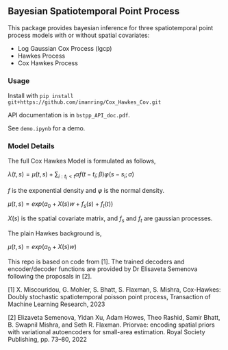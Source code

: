 ## Bayesian Spatiotemporal Point Process

This package provides bayesian inference for three spatiotemporal point process models with or without spatial covariates:
- Log Gaussian Cox Process (lgcp)
- Hawkes Process
- Cox Hawkes Process


### Usage

Install with
```pip install git+https://github.com/imanring/Cox_Hawkes_Cov.git```

API documentation is in ```bstpp_API_doc.pdf```.

See ```demo.ipynb``` for a demo.

### Model Details

The full Cox Hawkes Model is formulated as follows,


$\lambda(t,s) = \mu(t,s) + \sum_{i:t_i<t}{\alpha f(t-t_i;\beta) \varphi(s-s_i;\sigma)}$



$f$ is the exponential density and $\varphi$ is the normal density.



$\mu(t,s) = exp(a_0 + X(s)w + f_s(s) + f_t(t))$



$X(s)$ is the spatial covariate matrix, and $f_s$ and $f_t$ are gaussian processes.


The plain Hawkes background is,


$\mu(t,s) = exp(a_0 + X(s)w)$



This repo is based on code from [1]. The trained decoders and encoder/decoder functions are provided by Dr Elisaveta Semenova following the proposals in [2]. 


[1] X. Miscouridou, G. Mohler, S. Bhatt, S. Flaxman, S. Mishra, Cox-Hawkes: Doubly stochastic spatiotemporal poisson point process, Transaction of Machine Learning Research, 2023

[2] Elizaveta Semenova, Yidan Xu, Adam Howes, Theo Rashid, Samir Bhatt, B. Swapnil Mishra, and Seth R.
Flaxman. Priorvae: encoding spatial priors with variational autoencoders for small-area estimation. Royal
Society Publishing, pp. 73–80, 2022 

